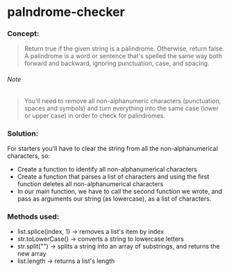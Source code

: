 # palndrome-checker

### Concept:
>Return true if the given string is a palindrome. Otherwise, return false.
>A palindrome is a word or sentence that's spelled the same way both forward and backward, ignoring punctuation, case, and spacing.
###### Note
>You'll need to remove all non-alphanumeric characters (punctuation, spaces and symbols) and turn everything into the same case (lower or upper case) in order to check for palindromes.

### Solution:
For starters you'll have to clear the string from all the non-alphanumerical characters, so:
  * Create a function to identify all non-alphanumerical characters
  * Create a function that parses a list of characters and using the first function deletes all non-alphanumerical characters
  * In our main function, we have to call the second function we wrote, and pass as arguments our string (as lowercase), as a list of characters.

### Methods used:
  * list.splice(index, 1) -> removes a list's item by index
  * str.toLowerCase() -> converts a string to lowercase letters
  * str.split("") -> splits a string into an array of substrings, and returns the new array
  * list.length -> returns a list's length
